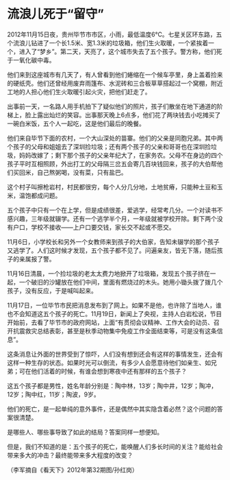 # 流浪儿死于“留守”

2012年11月15日夜，贵州毕节市市区，小雨，最低温度6℃。七星关区环东路，五个流浪儿钻进了一个长1.5米、宽1.3米的垃圾箱，他们生火取暖，一个紧挨着一个，进入了“梦乡”。第二天，天亮了，这个城市失去了五个孩子。警方称，他们死于一氧化碳中毒。

他们来到这座城市有几天了，有人曾看到他们蜷缩在一个候车亭里，身上盖着捡来的硬纸壳。他们还曾经用废弃雨篷布、水泥砖和三合板草草搭起过一个窝棚，附近工地的人担心他们生火取暖引起火灾，把他们赶走了。

出事前一天，一名路人用手机拍下了疑似他们的照片，孩子们散坐在地下通道的阶梯上，脸上露出灿烂的笑容。出事那天晚上6点多，他们花了两块钱去小吃摊买了一碗白米饭，五个人一起吃，这是他们最后的晚餐。

他们来自毕节下面的农村，一个大山深处的苗寨。他们的父亲是同胞兄弟。其中两个孩子的父母和姐姐去了深圳捡垃圾；还有两个孩子的父亲和哥哥也在深圳捡垃圾，妈妈改嫁了；剩下那个孩子的父亲年纪大了，在家务农。父母不在身边的四个孩子平时互相照顾，外出打工的父母隔三岔五会寄几百块钱回来，孩子的大伯帮他们买回米，自己熬粥喝，没有菜，只有盐巴。

这个村子叫擦枪岩村，村民都很穷，每个人分几分地，土地贫瘠，只能种土豆和玉米，温饱都成问题。

五个孩子中只有一个在上学，但是成绩很差，爱逃学，经常考几分。一个对读书不感兴趣，三年级就辍学。还有一个逃学半个月，一年级就被学校开除。剩下两个没有户口，学校不接收——上户口要交钱，家长交不起或不愿交。

11月6日，小学校长和另外一个女教师来到孩子的大伯家，告知未辍学的那个孩子又逃学了。人们这时候才发现，五个孩子都不见了。问遍亲友，皆无下落，随后孩子的亲属报了警。

11月16日清晨，一个捡垃圾的老太太费力地掀开了垃圾箱，发现五个孩子挤在一起，一个破旧的沙罐放在他们中间，里面有燃烧过的木头。她用小锄头拨了拨几个孩子，没有反应，于是喊叫起来。

11月17日，一位毕节市民把消息发布到了网上。如果不是他，也许除了当地人，谁也不会知道这五个孩子的死亡。11月19日，新闻上了央视，主持人白岩松说，节目开始前，去看了毕节市的政府网站，上面“有贯彻会议精神、工作大会的动员、召开抗震救灾总结表彰，甚至是秋季动物集中免疫工作全面结束等，可是没有这条信息”。

这条消息让外面的世界受到了惊吓，人们没有想到还会有这样的事情发生，还会有这样一种生存的状态。如果时光可以倒流，有多少人会愿意待他们如亲生、如兄弟；可在他们活着的时候，有谁会想到寒夜中还有那样的五个孩子？

这五个孩子都是男性，姓名年龄分别是：陶中林，13岁；陶中井，12岁；陶冲，12岁；陶中红，11岁；陶波，9岁。

他们的死亡，是一起单纯的意外事件，还是偶然中其实隐含着必然？这个问题的答案很清楚。

是哪些人、哪些事导致了如此的结局？答案同样一想便知。

但是，我们不知道的是：五个孩子的死亡，能唤醒人们多长时间的关注？能给社会带来多大的冲击？最终能带来多大程度的改变？

（李军摘自《看天下》2012年第32期图/孙红岗）